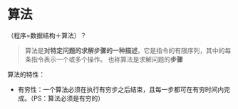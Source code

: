 # 算法
（程序=数据结构＋算法）？

>算法是**对特定问题的求解步骤的一种描述**，它是指令的有限序列，其中的每条指令表示一个或多个操作。
>也称算法是求解问题的**步骤**

算法的特性：
- 有穷性：一个算法必须在执行有穷步之后结束，且每一步都可在有穷时间内完成。（PS：算法必须是有穷的）
<!--stackedit_data:
eyJoaXN0b3J5IjpbLTIyOTAyOTQ2NV19
-->